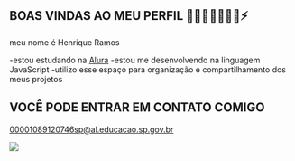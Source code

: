 ## BOAS VINDAS AO MEU PERFIL 🤯🤖👾🐱‍👤🎆🔥⚡

meu nome é Henrique Ramos

-estou estudando na [Alura](https://www.alura.com.br)
-estou me desenvolvendo na linguagem JavaScript
-utilizo esse espaço para organização e compartilhamento dos meus projetos

## VOCÊ PODE ENTRAR EM CONTATO COMIGO 

00001089120746sp@al.educacao.sp.gov.br



![](https://media1.tenor.com/m/EVchVi2Lr1IAAAAd/dog-human.gif)
